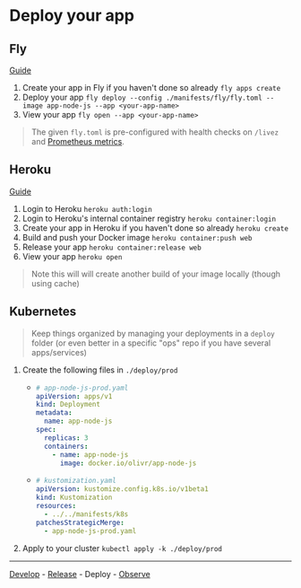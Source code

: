 # Deploy your app

## Fly

[Guide](https://fly.io/docs/hands-on/start/)

1. Create your app in Fly if you haven't done so already `fly apps create`
2. Deploy your app `fly deploy --config ./manifests/fly/fly.toml --image app-node-js --app <your-app-name>`
3. View your app `fly open --app <your-app-name>`

> The given `fly.toml` is pre-configured with health checks on `/livez` and [Prometheus metrics](https://fly.io/docs/reference/metrics/#prerequisite).

## Heroku

[Guide](https://devcenter.heroku.com/articles/container-registry-and-runtime)

1. Login to Heroku `heroku auth:login`
2. Login to Heroku's internal container registry `heroku container:login`
3. Create your app in Heroku if you haven't done so already `heroku create`
4. Build and push your Docker image `heroku container:push web`
5. Release your app `heroku container:release web`
6. View your app `heroku open`

> Note this will will create another build of your image locally (though using cache)

## Kubernetes

> Keep things organized by managing your deployments in a `deploy` folder (or even better in a specific "ops" repo if you have several apps/services)

1. Create the following files in `./deploy/prod`

   - ```yaml
     # app-node-js-prod.yaml
     apiVersion: apps/v1
     kind: Deployment
     metadata:
       name: app-node-js
     spec:
       replicas: 3
       containers:
         - name: app-node-js
           image: docker.io/olivr/app-node-js
     ```

   - ```yaml
     # kustomization.yaml
     apiVersion: kustomize.config.k8s.io/v1beta1
     kind: Kustomization
     resources:
       - ../../manifests/k8s
     patchesStrategicMerge:
       - app-node-js-prod.yaml
     ```

2. Apply to your cluster `kubectl apply -k ./deploy/prod`

---

[Develop](development.md) - [Release](release.md) - Deploy - [Observe](observability.md)
